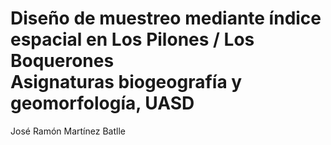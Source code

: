 Diseño de muestreo mediante índice espacial en Los Pilones / Los
Boquerones <br> Asignaturas biogeografía y geomorfología, UASD
================
José Ramón Martínez Batlle


